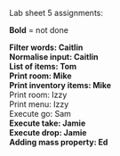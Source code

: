 Lab sheet 5 assignments:  

**Bold** = not done  

**Filter words: Caitlin**   
**Normalise input: Caitlin**    
**List of items: Tom**  
**Print room: Mike**  
**Print inventory items: Mike**  
Print room: Izzy   
Print menu: Izzy     
Execute go: Sam   
**Execute take: Jamie**   
**Execute drop: Jamie**    
**Adding mass property: Ed**  

